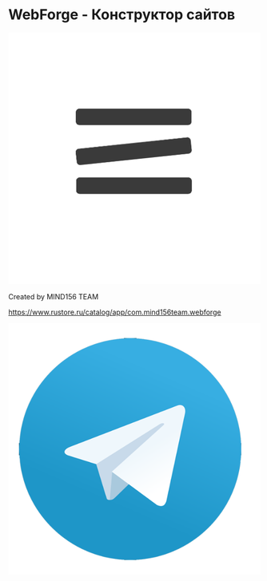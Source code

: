 # WebForge - Конструктор сайтов
<img src="/pictures/webforge-logo.png" alt="WebForge">


Created by MIND156 TEAM

https://www.rustore.ru/catalog/app/com.mind156team.webforge

<img src="/pictures/telegram.png" alt="Telegram">

